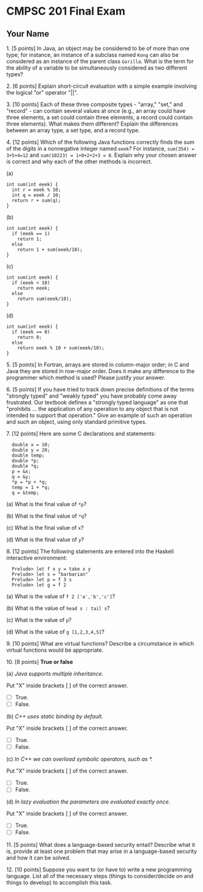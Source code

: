# CMPSC 201 Final Exam

## Your Name

1\. [5 points] In Java, an object may be considered to be of more than one type; for instance, an instance of a subclass named `Kong` can also be considered as an instance of the parent class `Gorilla`. What is the term for the ability of a variable to be simultaneously considered as two different types?

2\. [6 points] Explain short-circuit evaluation with a simple example involving the logical "or" operator "||".

3\. [10 points] Each of these three composite types - "array," "set," and "record" - can contain several values at once (e.g., an array could have three elements, a set could contain three elements, a record could contain three elements). What makes them different? Explain the differences between an array type, a set type, and a record type.

4\. [12 points] Which of the following Java functions correctly finds the sum of the digits in a nonnegative integer named `eeek`? For instance, `sum(354) = 3+5+4=12` and `sum(10223) = 1+0+2+2+3 = 8`. Explain why your chosen answer is correct and why each of the other methods is incorrect.

(a)

```
int sum(int eeek) {
  int r = eeek % 10;
  int q = eeek / 10;
  return r + sum(q);
}
```

(b)

```
int sum(int eeek) {
  if (eeek == 1)
    return 1;
  else
    return 1 + sum(eeek/10);
}
```

(c)

```
int sum(int eeek) {
  if (eeek < 10)
    return eeek;
  else
    return sum(eeek/10);
}
```

(d)

```
int sum(int eeek) {
  if (eeek == 0)
    return 0;
  else
    return eeek % 10 + sum(eeek/10);
}
```

5\. [5 points] In Fortran, arrays are stored in column-major order; in C and Java they are stored in row-major order. Does it make any difference to the programmer which method is used? Please justify your answer.

6\. [5 points] If you have tried to track down precise definitions of the terms "strongly typed" and "weakly typed" you have probably come away frustrated. Our textbook defines a "strongly typed language" as one that "prohibits ... the application of any operation to any object that is not intended to support that operation." Give an example of such an operation and such an object, using only standard primitive types.

7\. [12 points] Here are some C declarations and statements:

```
  double x = 10;
  double y = 20;
  double temp;
  double *p;
  double *q;
  p = &x;
  q = &y;
  *p = *p + *q;
  temp = 1 + *q;
  q = &temp;
```

(a) What is the final value of `*p`?

(b) What is the final value of `*q`?

(c) What is the final value of `x`?

(d) What is the final value of `y`?

8\. [12 points] The following statements are entered into the Haskell interactive environment:

```
  Prelude> let f x y = take x y
  Prelude> let s = "barbarian"
  Prelude> let p = f 3 s
  Prelude> let g = f 2
```

(a) What is the value of `f 2 ['a','b','c']`?

(b) What is the value of `head s : tail s`?

(c) What is the value of `p`?

(d) What is the value of `g [1,2,3,4,5]`?

9\. [10 points] What are virtual functions? Describe a circumstance in which virtual functions would be appropriate.

10\. [8 points] **True or false**

(a) _Java supports multiple inheritance._

Put "X" inside brackets [ ] of the correct answer.

- [ ] True.
- [ ] False.

(b) _C++ uses static binding by default._

Put "X" inside brackets [ ] of the correct answer.

- [ ] True.
- [ ] False.

(c) _In C++ we can overload symbolic operators, such as *._

Put "X" inside brackets [ ] of the correct answer.

- [ ] True.
- [ ] False.

(d) _In lazy evaluation the parameters are evaluated exactly once._

Put "X" inside brackets [ ] of the correct answer.

- [ ] True.
- [ ] False.

11\. [5 points] What does a language-based security entail? Describe what it is, provide at least one problem that may arise in a language-based security and how it can be solved.

12\. [10 points] Suppose you want to (or have to) write a new programming language. List all of the necessary steps (things to consider/decide on and things to develop) to accomplish this task.
